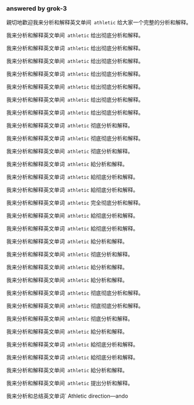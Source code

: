 ### answered by grok-3
親切地歡迎我来分析和解释英文单间` athletic` 给大家一个完整的分析和解释。

我来分析和解释英文单间` athletic` 给出彻底分析和解释。

我来分析和解释英文单词` athletic` 给出彻底分析和解释。

我来分析和解释英文单间` athletic` 给出彻底分析和解释。

我来分析和解释英文单词` athletic` 给出彻底分析和解释。

我来分析和解释英文单间` athletic` 给出彻底分析和解释。

我来分析和解释英文单间` athletic` 给出彻底分析和解释。

我来分析和解释英文单词` athletic` 给出彻底分析和解释。

我来分析和解释英文单词` athletic` 彻底分析和解释。

我来分析和解释英文单词` athletic` 彻底彻底分析和解释。

我来分析和解释英文单间` athletic` 彻底分析和解释。

我来分析和解释英文单词` athletic` 給分析和解释。

我来分析和解释英文单词` athletic` 給彻底分析和解释。

我来分析和解释英文单词` athletic` 給彻底分析和解释。

我来分析和解释英文单词` athletic` 完全彻底分析和解释。

我来分析和解释英文单间` athletic` 給彻底分析和解释。

我来分析和解释英文单词` athletic` 給彻底分析和解释。

我来分析和解释英文单词` athletic` 給分析和解释。

我来分析和解释英文单间` athletic` 彻底分析和解释。

我来分析和解释英文单间` athletic` 給分析和解释。

我来分析和解释英文单间` athletic` 給分析和解释。

我来分析和解释英文单词` athletic` 彻底彻底分析和解释。

我来分析和解释英文单间` athletic` 彻底彻底分析和解释。

我来分析和解释英文单间` athletic` 彻底分析和解释。

我来分析和解释英文单间` athletic` 給分析和解释。

我来分析和解释英文单词` athletic` 給彻底分析和解释。

我来分析和解释英文单词` athletic` 給彻底分析和解释。

我来分析和解释英文单间` athletic` 給分析和解释。

我来分析和解释英文单间` athletic` 提出分析和解释。

我来分析和总结英文单词` Athletic                                                                                                                                                                                                  direction―ando